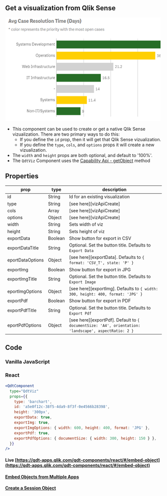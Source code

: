 ## Get a visualization from Qlik Sense

![QdtViz](../assets/embedded.png?raw=true "QdtViz")

- This component can be used to create or get a native Qlik Sense vizualization. There are two primary ways to do this:
  - If you define the `id` prop, then it will get that Qlik Sense vizualization.
  - If you define the `type`, `cols`, and `options` props it will create a new vizualization. 
- The `width` and `height` props are both optional, and default to '100%'.
- The `QdtViz` Component uses the [Capability Api - getObject](https://help.qlik.com/en-US/sense-developer/November2019/Subsystems/APIs/Content/Sense_ClientAPIs/CapabilityAPIs/AppAPI/getObject-method.htm)
method

## Properties

 prop             | type          | description   |
| ---------------- | ------------- | ------------- |
| id               | String        | Id for an existing visualization |
| type             | String        | [see here][vizApiCreate] |
| cols             | Array         | [see here][vizApiCreate] |
| options          | Object        | [see here][vizApiCreate] |
| width            | String        | Sets width of viz |
| height           | String        | Sets height of viz |
| exportData       | Boolean       | Show button for export in CSV |
| exportDataTitle  | String        | Optional. Set the button title. Defaults to `Export Data`  |
| eportDataOptions | Object        | [see here][exportData]. Defaults to `{ format: 'CSV_T', state: 'P' }` |
| exportImg        | Boolean       | Show button for export in JPG |
| exportImgTitle   | String        | Optional. Set the button title. Defaults to `Export Image`  |
| eportImgOptions  | Object        | [see here][exportImg]. Defaults to `{ width: 300, height: 400, format: 'JPG' }` |
| exportPdf        | Boolean       | Show button for export in PDF |
| exportPdfTitle   | String        | Optional. Set the button title. Defaults to `Export Pdf`  |
| eportPdfOptions  | Object        | [see here][exportPdf]. Default to `{ documentSize: 'A4', orientation: 'landscape', aspectRatio: 2 }` |       |

## Code

### Vanilla JavaScript

### React

```jsx
<QdtComponent
  type="QdtViz"
  props={{
    type: 'barchart',
    id: 'a5e0f12c-38f5-4da9-8f3f-0e4566b28398',
    height: '300px',
    exportData: true,
    exportImg: true,
    exportImgOptions: { width: 600, height: 400, format: 'JPG' },
    exportPdf: true,
    exportPdfOptions: { documentSize: { width: 300, height: 150 } },
  }}
/>
```



#### Live [https://qdt-apps.qlik.com/qdt-components/react/#/embed-object](https://qdt-apps.qlik.com/qdt-components/react/#/embed-object)

#### [Embed Objects from Multiple Apps](https://qdt-apps.qlik.com/qdt-components/react/#/embed-object-multi-app)

#### [Create a Session Object](https://qdt-apps.qlik.com/qdt-components/react/#/session-object)